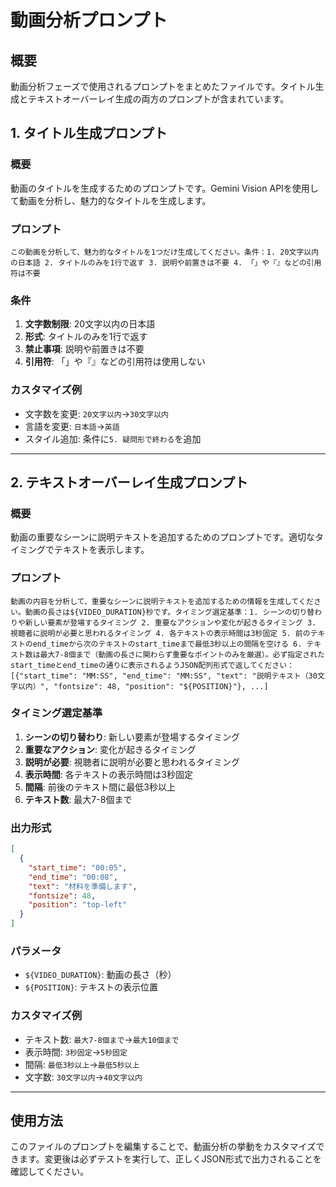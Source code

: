 # 動画分析プロンプト

## 概要
動画分析フェーズで使用されるプロンプトをまとめたファイルです。タイトル生成とテキストオーバーレイ生成の両方のプロンプトが含まれています。

## 1. タイトル生成プロンプト

### 概要
動画のタイトルを生成するためのプロンプトです。Gemini Vision APIを使用して動画を分析し、魅力的なタイトルを生成します。

### プロンプト
```
この動画を分析して、魅力的なタイトルを1つだけ生成してください。条件：1. 20文字以内の日本語 2. タイトルのみを1行で返す 3. 説明や前置きは不要 4. 「」や『』などの引用符は不要
```

### 条件
1. **文字数制限**: 20文字以内の日本語
2. **形式**: タイトルのみを1行で返す
3. **禁止事項**: 説明や前置きは不要
4. **引用符**: 「」や『』などの引用符は使用しない

### カスタマイズ例
- 文字数を変更: `20文字以内`→`30文字以内`
- 言語を変更: `日本語`→`英語`
- スタイル追加: 条件に`5. 疑問形で終わる`を追加

---

## 2. テキストオーバーレイ生成プロンプト

### 概要
動画の重要なシーンに説明テキストを追加するためのプロンプトです。適切なタイミングでテキストを表示します。

### プロンプト
```
動画の内容を分析して、重要なシーンに説明テキストを追加するための情報を生成してください。動画の長さは${VIDEO_DURATION}秒です。タイミング選定基準：1. シーンの切り替わりや新しい要素が登場するタイミング 2. 重要なアクションや変化が起きるタイミング 3. 視聴者に説明が必要と思われるタイミング 4. 各テキストの表示時間は3秒固定 5. 前のテキストのend_timeから次のテキストのstart_timeまで最低3秒以上の間隔を空ける 6. テキスト数は最大7-8個まで（動画の長さに関わらず重要なポイントのみを厳選）。必ず指定されたstart_timeとend_timeの通りに表示されるようJSON配列形式で返してください：[{"start_time": "MM:SS", "end_time": "MM:SS", "text": "説明テキスト（30文字以内）", "fontsize": 48, "position": "${POSITION}"}, ...]
```

### タイミング選定基準
1. **シーンの切り替わり**: 新しい要素が登場するタイミング
2. **重要なアクション**: 変化が起きるタイミング
3. **説明が必要**: 視聴者に説明が必要と思われるタイミング
4. **表示時間**: 各テキストの表示時間は3秒固定
5. **間隔**: 前後のテキスト間に最低3秒以上
6. **テキスト数**: 最大7-8個まで

### 出力形式
```json
[
  {
    "start_time": "00:05",
    "end_time": "00:08",
    "text": "材料を準備します",
    "fontsize": 48,
    "position": "top-left"
  }
]
```

### パラメータ
- `${VIDEO_DURATION}`: 動画の長さ（秒）
- `${POSITION}`: テキストの表示位置

### カスタマイズ例
- テキスト数: `最大7-8個まで`→`最大10個まで`
- 表示時間: `3秒固定`→`5秒固定`
- 間隔: `最低3秒以上`→`最低5秒以上`
- 文字数: `30文字以内`→`40文字以内`

---

## 使用方法
このファイルのプロンプトを編集することで、動画分析の挙動をカスタマイズできます。変更後は必ずテストを実行して、正しくJSON形式で出力されることを確認してください。